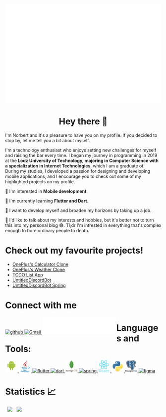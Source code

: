 <head>
<link rel="stylesheet" href="https://cdnjs.cloudflare.com/ajax/libs/font-awesome/4.7.0/css/font-awesome.min.css">
<link rel="stylesheet" href="https://cdn.jsdelivr.net/gh/devicons/devicon@v2.15.1/devicon.min.css">

</head>

<div align="center">
    <img src="sources\banner.svg" width="640" height="320" alt="banner">
</div>

<h1 align="center">Hey there 👋</h1>
<p>I'm Norbert and it's a pleasure to have you on my profile. If you decided to stop by, let me tell you a bit about myself.</p>
<p>I'm a technology enthusiast who enjoys setting new challenges for myself and raising the bar every time. I began my journey in programming in 2019 at the<strong> Lodz University of Technology, majoring in Computer Science with a specialization in Internet Technologies</strong>, which I am a graduate of. <br>During my studies, I developed a passion for designing and developing mobile applications, and I encourage you to check out some of my highlighted projects on my profile.</p>

📱 I'm interested in **Mobile development**.

📖 I'm currently learning **Flutter and Dart**.

🤝 I want to develop myself and broaden my horizons by taking up a job.

💞️ I'd like to talk about my interests and hobbies, but it's better not to turn this into my personal blog 😅. Tl;dr I'm intrested in everything that's complex enough to bore ordinary people to death. 

<h1>Check out my favourite projects!</h1>

- [OnePlus's Calculator Clone](https://github.com/xNik3e/calculator-clone-school-project)
- [OnePlus's Weather Clone](https://github.com/xNik3e/weather-app-school-project)
- [TODO List App](https://github.com/xNik3e/ToDoListApp)
- [UntitledDiscordBot](https://github.com/xNik3e/UntitledDiscordBot)
- [UntitledDiscordBot Spring](https://github.com/xNik3e/UDB-Spring)

<h1>Connect with me</h1>
<div align="left" style="display:inline;float:left;">
  <a href="https://github.com/xNik3e" target="_blank">
    <img src=https://img.shields.io/badge/github-%2324292e.svg?&style=for-the-badge&logo=github&logoColor=white alt=github />
  </a>
  <a href="mailto:comlokoxd@gmail.com">
    <img alt="Gmail" src="https://img.shields.io/badge/Gmail-D14836?style=for-the-badge&logo=gmail&logoColor=white" />
  <a href="https://discordlookup.com/user/428233609342746634" target="_blank">
    <img src=sources\discord_badge.svg alt=discord/>
  </a>
</div>

<h1 align="left">Languages and Tools:</h1>
<p align="left"> 
  <a href="https://developer.android.com" target="_blank" rel="noreferrer"> 
    <img src="https://raw.githubusercontent.com/devicons/devicon/master/icons/android/android-original-wordmark.svg" alt="android" width="40" height="40"/>
  </a>
  <a href="https://www.java.com" target="_blank" rel="noreferrer"> 
    <img src="https://raw.githubusercontent.com/devicons/devicon/master/icons/java/java-original.svg" alt="java" width="40" height="40"/> 
  </a>
  <a href="https://flutter.dev" target="_blank" rel="noreferrer"> 
    <img src="https://www.vectorlogo.zone/logos/flutterio/flutterio-icon.svg" alt="flutter" width="40" height="40"/> 
  </a>
  <a href="https://dart.dev" target="_blank" rel="noreferrer"> 
    <img src="https://www.vectorlogo.zone/logos/dartlang/dartlang-icon.svg" alt="dart" width="40" height="40"/> 
  </a> 
  <a href="https://www.mongodb.com/" target="_blank" rel="noreferrer"> 
    <img src="https://raw.githubusercontent.com/devicons/devicon/master/icons/mongodb/mongodb-original-wordmark.svg" alt="mongodb" width="40" height="40"/> 
  </a>
  <a href="https://spring.io/" target="_blank" rel="noreferrer"> 
    <img src="https://www.vectorlogo.zone/logos/springio/springio-icon.svg" alt="spring" width="40" height="40"/> 
  </a>  
  <a href="https://reactjs.org/" target="_blank" rel="noreferrer"> 
    <img src="https://raw.githubusercontent.com/devicons/devicon/master/icons/react/react-original-wordmark.svg" alt="react" width="40" height="40"/> 
  </a>
  <a href="https://www.python.org" target="_blank" rel="noreferrer"> 
    <img src="https://raw.githubusercontent.com/devicons/devicon/master/icons/python/python-original.svg" alt="python" width="40" height="40"/> 
  </a>
  <a href="https://www.postgresql.org" target="_blank" rel="noreferrer"> 
    <img src="https://raw.githubusercontent.com/devicons/devicon/master/icons/postgresql/postgresql-original-wordmark.svg" alt="postgresql" width="40" height="40"/> 
  </a> 
  <a href="https://www.figma.com/" target="_blank" rel="noreferrer"> 
    <img src="https://www.vectorlogo.zone/logos/figma/figma-icon.svg" alt="figma" width="40" height="40"/> 
  </a>
</p>

<h1 align="left">Statistics 📈</h1>
<p align="center">
  <table align="center" border="0" cellpadding="0" cellspacing="0">
    <thead>
      <tr>
        <td>
          <img src="https://github-readme-stats.vercel.app/api?username=xNik3e&show_icons=true&theme=dracula&title_color=73cce9&text_color=ff6e96&locale=en">
        </td>
        <td>
          <img src="https://github-readme-streak-stats.herokuapp.com/?user=xNik3e&theme=dracula&date_format=j%20M%5B%20Y%5D" />
        </td>
      </tr>
    </thead>
  </table>
</p>